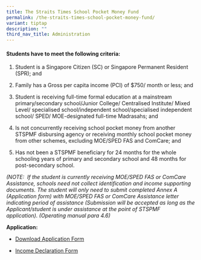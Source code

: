```yaml
---
title: The Straits Times School Pocket Money Fund
permalink: /the-straits-times-school-pocket-money-fund/
variant: tiptap
description: ""
third_nav_title: Administration
---
```

<h4>Students have to meet the following criteria:</h4>
<ol data-tight="true" class="tight">
<li>
<p>Student is a Singapore Citizen (SC) or Singapore Permanent Resident (SPR);
and</p>
</li>
<li>
<p>Family has a Gross per capita income (PCI) of $750/ month or less; and</p>
</li>
<li>
<p>Student is receiving full-time formal education at a mainstream primary/secondary
school/Junior College/ Centralised Institute/ Mixed Level/ specialised
school/independent school/specialised independent school/ SPED/ MOE-designated
full-time Madrasahs; and</p>
</li>
<li>
<p>Is not concurrently receiving school pocket money from another STSPMF
disbursing agency or receiving monthly school pocket money from other schemes,
excluding MOE/SPED FAS and ComCare; and</p>
</li>
<li>
<p>Has not been a STSPMF beneficiary for 24 months for the whole schooling
years of primary and secondary school and 48 months for post-secondary
school.</p>
</li>
</ol>
<p><em>(NOTE:&nbsp;&nbsp;If the student is currently receiving MOE/SPED FAS or ComCare Assistance, schools need not collect identification and income supporting documents.&nbsp;The student will only need to submit completed Annex A (Application form) with MOE/SPED FAS or ComCare Assistance letter indicating period of assistance (Submission will be accepted as long as the Applicant/student is under assistance at the point of STSPMF application).&nbsp;(Operating manual para 4.6)</em>
</p>
<p></p>
<p><strong>Application:</strong>
</p>
<ul data-tight="true" class="tight">
<li>
<p><a href="/files/Annex_A___2025_STSPMF_Application_Form_for_schools.pdf" rel="noopener noreferrer nofollow" target="_blank">Download Application Form</a>
</p>
</li>
<li>
<p><a href="/files/Annex_B___Income_declaration_form.pdf" rel="noopener noreferrer nofollow" target="_blank">Income Declaration Form</a>
</p>
</li>
</ul>
<p></p>